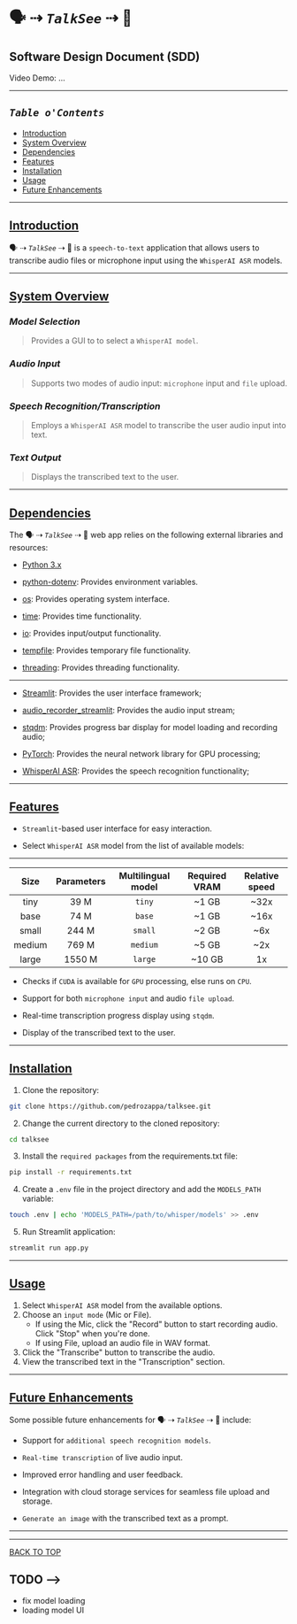 # 🗣 ⇢ _`TalkSee`_  ⇢ 👀

## Software Design Document (SDD)

Video Demo: <URL HERE> ...

___

## _`Table o'Contents`_

- [Introduction](#introduction)
- [System Overview](#system-overview)
- [Dependencies](#dependencies)
- [Features](#features)
- [Installation](#installation)
- [Usage](#usage)
- [Future Enhancements](#future-enhancements)

___

## [Introduction](#table-ocontents)

🗣 ⇢ _`TalkSee`_  ⇢ 👀 is a `speech-to-text` application that allows users to transcribe audio files or microphone input using the `WhisperAI ASR` models.

___

## [System Overview](#table-ocontents)

### _Model Selection_

> Provides a GUI to to select a `WhisperAI model`.

### _Audio Input_

> Supports two modes of audio input: `microphone` input and `file` upload.

### _Speech Recognition/Transcription_

> Employs a `WhisperAI ASR` model to transcribe the user audio input into text.

### _Text Output_

> Displays the transcribed text to the user.

___

## [Dependencies](#table-ocontents)

The 🗣 ⇢ _`TalkSee`_  ⇢ 👀 web app relies on the following external libraries and resources:

- [Python 3.x](https://www.python.org/downloads/)

- [python-dotenv](https://github.com/theskumar/python-dotenv): Provides environment variables.

- [os](https://docs.python.org/3/library/os.html): Provides operating system interface.

- [time](https://docs.python.org/3/library/time.html): Provides time functionality.

- [io](https://docs.python.org/3/library/io.html): Provides input/output functionality.

- [tempfile](https://docs.python.org/3/library/tempfile.html): Provides temporary file functionality.

- [threading](https://docs.python.org/3/library/threading.html): Provides threading functionality.

___

- [Streamlit](https://streamlit.io/): Provides the user interface framework;

- [audio_recorder_streamlit](https://pypi.org/project/audio-recorder-streamlit/): Provides the audio input stream;

- [stqdm](https://pypi.org/project/stqdm/): Provides progress bar display for model loading and recording audio;

- [PyTorch](https://pytorch.org/docs/stable/torch.html): Provides the neural network library for GPU processing;

- [WhisperAI ASR](https://github.com/openai/whisper): Provides the speech recognition functionality;



___

## [Features](#table-ocontents)

- `Streamlit`-based user interface for easy interaction.

- Select `WhisperAI ASR` model from the list of available models:

___

 |  Size  | Parameters | Multilingual model | Required VRAM | Relative speed |
 |:------:|:----------:|:------------------:|:-------------:|:--------------:|
 |  tiny  |    39 M    |       `tiny`       |     ~1 GB     |      ~32x      |
 |  base  |    74 M    |       `base`       |     ~1 GB     |      ~16x      |
 | small  |   244 M    |      `small`       |     ~2 GB     |      ~6x       |
 | medium |   769 M    |      `medium`      |     ~5 GB     |      ~2x       |
 | large  |   1550 M   |      `large`       |    ~10 GB     |       1x       |

- Checks if `CUDA` is available for `GPU` processing, else runs on `CPU`.

- Support for both `microphone input` and audio `file upload`.

- Real-time transcription progress display using `stqdm`.

- Display of the transcribed text to the user.

___

## [Installation](#table-ocontents)

1. Clone the repository:

```sh
git clone https://github.com/pedrozappa/talksee.git
```

2. Change the current directory to the cloned repository:

```sh
cd talksee
```

3. Install the `required packages` from the requirements.txt file:

```sh
pip install -r requirements.txt
```

4. Create a `.env` file in the project directory and add the `MODELS_PATH` variable:

```sh
touch .env | echo 'MODELS_PATH=/path/to/whisper/models' >> .env
```

5. Run Streamlit application:

```sh
streamlit run app.py
```

___

## [Usage](#table-ocontents)

1. Select `WhisperAI ASR` model from the available options.
2. Choose an `input mode` (Mic or File).
    - If using the Mic, click the "Record" button to start recording audio. Click "Stop" when you're done.
    - If using File, upload an audio file in WAV format.
3. Click the "Transcribe" button to transcribe the audio.
4. View the transcribed text in the "Transcription" section.

___

## [Future Enhancements](#table-ocontents)

Some possible future enhancements for 🗣 ⇢ _`TalkSee`_  ⇢ 👀 include:

- Support for `additional speech recognition models`.

- `Real-time transcription` of live audio input.

- Improved error handling and user feedback.

- Integration with cloud storage services for seamless file upload and storage.

- `Generate an image` with the transcribed text as a prompt.

___

___

[BACK TO TOP](#top)

## TODO -->

- fix model loading
- loading model UI
